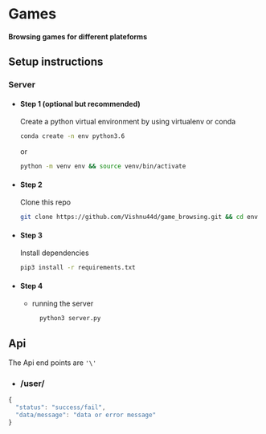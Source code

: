 # Games
#### Browsing games for different plateforms
## Setup instructions

### Server

  - #### Step 1 (optional but recommended)

     Create a python virtual environment by using virtualenv or conda
     ```bash
     conda create -n env python3.6
     ```
     or

     ```bash
     python -m venv env && source venv/bin/activate
     ```
  - #### Step 2
    Clone this repo
    ```bash
    git clone https://github.com/Vishnu44d/game_browsing.git && cd env
    ```

  - #### Step 3
    Install dependencies
    ```bash
    pip3 install -r requirements.txt
    ```
  - #### Step 4
    - running the server
      ```bash
        python3 server.py
      ```

## Api
  The Api end points are `'\'`
  - ### /user/
  ```javascript
  {
    "status": "success/fail",
    "data/message": "data or error message" 
  }
  ```